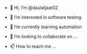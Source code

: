 - 👋 Hi, I’m @daulatjaat02
- 👀 I’m interested in software testing
- 🌱 I’m currently learning automation

- 💞️ I’m looking to collaborate on ...
- 📫 How to reach me ...

<!---
daulatjaat02/daulatjaat02 is a ✨ special ✨ repository because its `README.md` (this file) appears on your GitHub profile.
You can click the Preview link to take a look at your changes.
--->
